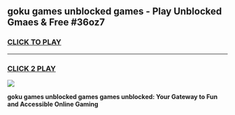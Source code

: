 
## goku games unblocked games - Play Unblocked Gmaes & Free #36oz7
<h3>
<a href="https://premium.freeplayer.one?title=goku_games_unblocked_games&ref=03M">CLICK TO PLAY</a></h3>
<hr>

<h3>
<a href="https://premium.freeplayer.one?title=goku_games_unblocked_games&ref=03M">CLICK 2 PLAY</a>
  
</h3>

<a href="https://premium.freeplayer.one?title=goku_games_unblocked_games&ref=03M"><img src="https://clearcache.store/games.png"></a>


**goku games unblocked games games unblocked: Your Gateway to Fun and Accessible Online Gaming**
